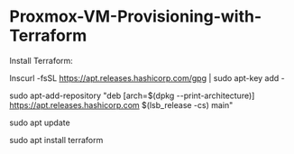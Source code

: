 # Proxmox-VM-Provisioning-with-Terraform


Install Terraform: 

Inscurl -fsSL https://apt.releases.hashicorp.com/gpg | sudo apt-key add -

sudo apt-add-repository "deb [arch=$(dpkg --print-architecture)] https://apt.releases.hashicorp.com $(lsb_release -cs) main"

sudo apt update

sudo apt install terraform
